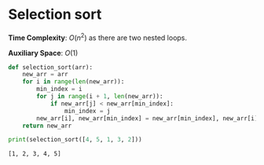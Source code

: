 # Selection sort

**Time Complexity**: $O(n^2)$ as there are two nested loops.

**Auxiliary Space**: $O(1)$



```python
def selection_sort(arr):
    new_arr = arr
    for i in range(len(new_arr)):
        min_index = i
        for j in range(i + 1, len(new_arr)):
            if new_arr[j] < new_arr[min_index]:
                min_index = j
        new_arr[i], new_arr[min_index] = new_arr[min_index], new_arr[i]
    return new_arr
```


```python
print(selection_sort([4, 5, 1, 3, 2]))
```

    [1, 2, 3, 4, 5]



```python


```
